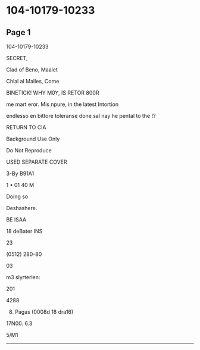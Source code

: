 # 104-10179-10233

## Page 1

104-10179-10233

SECRET,

Clad of Beno, Maalet

Chlal al Malles, Come

BINETICK! WHY M0Y, IS RETOR 800R

me mart eror. Mis npure, in the latest Intortion

endlesso en bittore toleranse done sal nay he pental to the !?

RETURN TO CIA

Background Use Only

Do Not Reproduce

USED SEPARATE COVER

3-By B91A1

1 • 01 40 M

Doing so

Deshashere.

BE ISAA

18 deBater INS

23

(0512) 280-80

03

m3 slyrterlen:

201

4288

8. Pagas (0008d 18 dra16)

17N00. 6.3

5/M1

---

